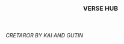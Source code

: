 <h3 align="center">VERSE HUB</h3>

<br clear="both">

<h6 align="left">CRETAROR BY KAI AND GUTIN</h6>

###
